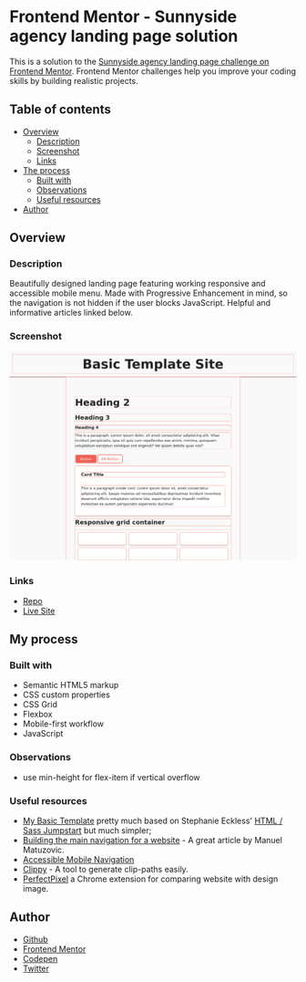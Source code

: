 # Frontend Mentor - Sunnyside agency landing page solution

This is a solution to the [Sunnyside agency landing page challenge on Frontend Mentor](https://www.frontendmentor.io/challenges/sunnyside-agency-landing-page-7yVs3B6ef). Frontend Mentor challenges help you improve your coding skills by building realistic projects.

## Table of contents

- [Overview](#overview)
  - [Description](#description)
  - [Screenshot](#screenshot)
  - [Links](#links)
- [The process](#the-process)
  - [Built with](#built-with)
  - [Observations](#observations)
  - [Useful resources](#useful-resources)
- [Author](#author)

## Overview

### Description

Beautifully designed landing page featuring working responsive and accessible mobile menu. Made with Progressive Enhancement in mind, so the navigation is not hidden if the user blocks JavaScript. Helpful and informative articles linked below.

### Screenshot

![](screenshot.png)

### Links

- [Repo](https://github.com/je-jo/sunnyside-agency-landing-page)
- [Live Site](...)

## My process

### Built with

- Semantic HTML5 markup
- CSS custom properties
- CSS Grid
- Flexbox
- Mobile-first workflow
- JavaScript

### Observations

- use min-height for flex-item if vertical overflow


### Useful resources

- [My Basic Template](https://github.com/je-jo/basic-template) pretty much based on Stephanie Eckless' [HTML / Sass Jumpstart](https://github.com/5t3ph/html-sass-jumpstart) but much simpler;
- [Building the main navigation for a website](https://web.dev/website-navigation/) - A great article by Manuel Matuzovic.
- [Accessible Mobile Navigation](https://www.a11ymatters.com/pattern/mobile-nav/)
- [Clippy](https://bennettfeely.com/clippy/) - A tool to generate clip-paths easily.
- [PerfectPixel](https://www.welldonecode.com/perfectpixel/) a Chrome extension for comparing website with design image.

## Author

- [Github](https://github.com/je-jo)
- [Frontend Mentor](https://www.frontendmentor.io/profile/je-jo)
- [Codepen](https://codepen.io/je-jo)
- [Twitter](https://twitter.com/jelena_jo_)